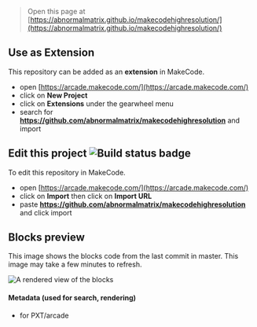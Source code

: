  


> Open this page at [https://abnormalmatrix.github.io/makecodehighresolution/](https://abnormalmatrix.github.io/makecodehighresolution/)

## Use as Extension

This repository can be added as an **extension** in MakeCode.

* open [https://arcade.makecode.com/](https://arcade.makecode.com/)
* click on **New Project**
* click on **Extensions** under the gearwheel menu
* search for **https://github.com/abnormalmatrix/makecodehighresolution** and import

## Edit this project ![Build status badge](https://github.com/abnormalmatrix/makecodehighresolution/workflows/MakeCode/badge.svg)

To edit this repository in MakeCode.

* open [https://arcade.makecode.com/](https://arcade.makecode.com/)
* click on **Import** then click on **Import URL**
* paste **https://github.com/abnormalmatrix/makecodehighresolution** and click import

## Blocks preview

This image shows the blocks code from the last commit in master.
This image may take a few minutes to refresh.

![A rendered view of the blocks](https://github.com/abnormalmatrix/makecodehighresolution/raw/master/.github/makecode/blocks.png)

#### Metadata (used for search, rendering)

* for PXT/arcade
<script src="https://makecode.com/gh-pages-embed.js"></script><script>makeCodeRender("{{ site.makecode.home_url }}", "{{ site.github.owner_name }}/{{ site.github.repository_name }}");</script>
